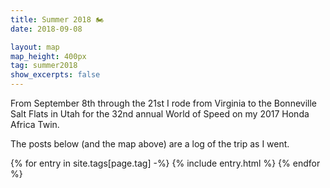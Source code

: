 ```yaml
---
title: Summer 2018 🏍
date: 2018-09-08

layout: map
map_height: 400px
tag: summer2018
show_excerpts: false
---
```


From September 8th through the 21st I rode from Virginia to the Bonneville Salt
Flats in Utah for the 32nd annual World of Speed on my 2017 Honda Africa Twin.
<!--more-->
The posts below (and the map above) are a log of the trip as I went.

<div class="entries-{{ page.entries_layout | default: 'list' }}">
    {% for entry in site.tags[page.tag] -%}
        {% include entry.html %}
    {% endfor %}
</div>

<style>
.fa-divicon {color: red;}
</style>

<script type="text/javascript">
    (function(_map) {
        var gasIcon = L.divIcon({
            className: "fa-divicon",
            // fa-gas-pump is in 5.0.13, we're using 5.0.12 :-(
            html: '<i class="fas fa-battery-quarter"></i>',
            // iconSize: [40, 40]
        });
        
        getJSON("/assets/fuel_report.json", function(data) {
            var fuelData = L.geoJSON(data, {
                onEachFeature: popUp,
                pointToLayer: function(pt, latlng) {
                    return L.marker(latlng, { icon: gasIcon });
                }
            });

            // _map.fitBounds(fuelData.getBounds());
            fuelData.addTo(_map);
        });

        var photoGroup = L.featureGroup([]);
        function addPhoto(img, postUrl, postTitle) {
            var iconUrls = [
                "{{ site.static_images_base_url }}/fit-in/50x50/" + img.path,
                "{{ site.static_images_base_url }}/fit-in/75x75/" + img.path
            ];
            
            var popupImgUrl = "{{ site.static_images_base_url }}/fit-in/400x/" + img.path;
            
            photoGroup.addLayer(
                L.marker(
                    [ img.exif.location.latitude, img.exif.location.longitude ],
                    {
                        title: postTitle + " - " + img.exif.location.name,
                        icon: L.icon({
                            _iconUrls: iconUrls,
                            iconUrl: iconUrls[0],
                        })
                    }
                ).bindPopup(
                    '<img src="' + popupImgUrl + '" alt="image" /><br />' +
                    '<a href="' + postUrl + '">' + postTitle + '</a>',
                    {
                        maxWidth: 400,
                        minWidth: 400
                    }
                )
            );
        }
        
        {% for post in site.tags[page.tag] -%}
            {%- for img in post.images -%}
                {%- if img[1].exif.location %}
        addPhoto(
            {{ img[1] | jsonify }},
            "{{ post.url | relative_url }}",
            "{{ post.title }}",
        );
                {%- endif -%}
            {%- endfor -%}
            
            {%- for gpx in post.gpx %}
        loadGpx("{{ gpx }}", _map);
            {%- endfor =%}
        {%- endfor -%}

        photoGroup.addTo(_map);
        _map.fitBounds(photoGroup.getBounds());

        // increase the marker's image size when zooming in
        _map.on("zoomend", function() {
            var zoom = _map.getZoom();
            
            photoGroup.eachLayer(function(marker) {
                var icon = marker.options.icon;

                if (zoom >= 10) {
                    icon.options.iconUrl = icon.options._iconUrls[1];
                } else {
                    icon.options.iconUrl = icon.options._iconUrls[0];
                }
                
                marker.setIcon(icon);
            })
        });
    })({{ layout.map_var }});
</script>
